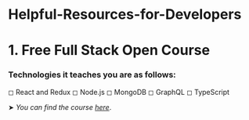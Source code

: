 # Helpful-Resources-for-Developers
# 1. Free Full Stack Open Course 

### Technologies it teaches you are as follows:

◻ React and Redux
◻ Node.js
◻ MongoDB
◻ GraphQL
◻ TypeScript

➤ *You can find the course [here](https://fullstackopen.com/en/)*.

